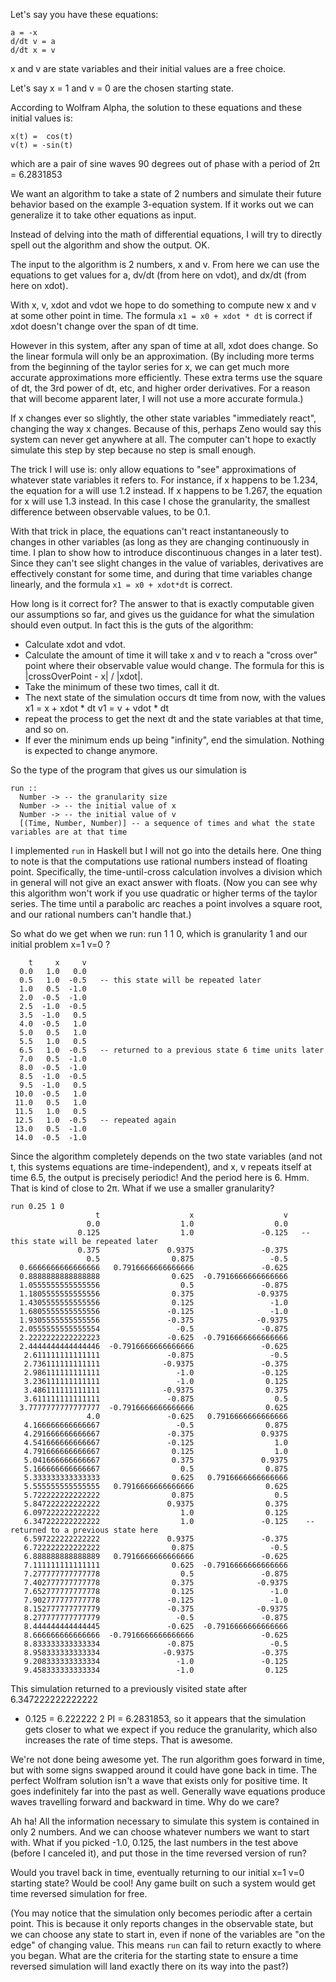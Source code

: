 Let's say you have these equations:

```
a = -x
d/dt v = a
d/dt x = v
```

x and v are state variables and their initial values are a free choice.

Let's say x = 1 and v = 0 are the chosen starting state.

According to Wolfram Alpha, the solution to these equations and these initial
values is:
```
x(t) =  cos(t)
v(t) = -sin(t)
```
  which are a pair of sine waves 90 degrees out of phase with a period of 2π = 6.2831853
  
We want an algorithm to take a state of 2 numbers and simulate their future
behavior based on the example 3-equation system. If it works out we can
generalize it to take other equations as input.

Instead of delving into the math of differential equations, I will try to
directly spell out the algorithm and show the output. OK.

The input to the algorithm is 2 numbers, x and v. From here we can use the
equations to get values for a, dv/dt (from here on vdot), and dx/dt (from here
on xdot).

With x, v, xdot and vdot we hope to do something to compute new x and v at some
other point in time. The formula `x1 = x0 + xdot * dt` is correct if xdot doesn't
change over the span of dt time.

However in this system, after any span of time at all, xdot does change. So the
linear formula will only be an approximation. (By including more terms from the
beginning of the taylor series for x, we can get much more accurate
approximations more efficiently. These extra terms use the square of dt, the
3rd power of dt, etc, and higher order derivatives. For a reason that will
become apparent later, I will not use a more accurate formula.)

If x changes ever so slightly, the other state variables "immediately react",
changing the way x changes.  Because of this, perhaps Zeno would say this
system can never get anywhere at all. The computer can't hope to exactly
simulate this step by step because no step is small enough.

The trick I will use is: only allow equations to "see" approximations of
whatever state variables it refers to. For instance, if x happens to be 1.234,
the equation for a will use 1.2 instead. If x happens to be 1.267, the equation
for x will use 1.3 instead. In this case I chose the granularity, the smallest
difference between observable values, to be 0.1.

With that trick in place, the equations can't react instantaneously to changes
in other variables (as long as they are changing continuously in time. I plan
to show how to introduce discontinuous changes in a later test). Since they
can't see slight changes in the value of variables, derivatives are effectively
constant for some time, and during that time variables change linearly, and the
formula `x1 = x0 + xdot*dt` is correct.

How long is it correct for? The answer to that is exactly computable given our
assumptions so far, and gives us the guidance for what the simulation should
even output. In fact this is the guts of the algorithm:

- Calculate xdot and vdot.
- Calculate the amount of time it will take x and v to reach a "cross over" point where their
  observable value would change. The formula for this is |crossOverPoint - x| / |xdot|.
- Take the minimum of these two times, call it dt.
- The next state of the simulation occurs dt time from now, with the values
  x1 = x + xdot * dt
  v1 = v + vdot * dt
- repeat the process to get the next dt and the state variables at that time, and so on.
- If ever the minimum ends up being "infinity", end the simulation. Nothing is
  expected to change anymore.

So the type of the program that gives us our simulation is
```
run ::
  Number -> -- the granularity size
  Number -> -- the initial value of x
  Number -> -- the initial value of v
  [(Time, Number, Number)] -- a sequence of times and what the state variables are at that time
```

I implemented `run` in Haskell but I will not go into the details here. One
thing to note is that the computations use rational numbers instead of floating
point. Specifically, the time-until-cross calculation involves a division which
in general will not give an exact answer with floats.  (Now you can see why
this algorithm won't work if you use quadratic or higher terms of the taylor
series. The time until a parabolic arc reaches a point involves a square root,
and our rational numbers can't handle that.)

So what do we get when we run: run 1 1 0, which is granularity 1 and our initial problem x=1 v=0 ?

```
    t     x     v
  0.0   1.0   0.0
  0.5   1.0  -0.5   -- this state will be repeated later
  1.0   0.5  -1.0
  2.0  -0.5  -1.0
  2.5  -1.0  -0.5
  3.5  -1.0   0.5
  4.0  -0.5   1.0
  5.0   0.5   1.0
  5.5   1.0   0.5
  6.5   1.0  -0.5   -- returned to a previous state 6 time units later
  7.0   0.5  -1.0
  8.0  -0.5  -1.0
  8.5  -1.0  -0.5
  9.5  -1.0   0.5
 10.0  -0.5   1.0
 11.0   0.5   1.0
 11.5   1.0   0.5
 12.5   1.0  -0.5   -- repeated again
 13.0   0.5  -1.0
 14.0  -0.5  -1.0
```

Since the algorithm completely depends on the two state variables (and not t,
this systems equations are time-independent), and x, v repeats itself at time
6.5, the output is precisely periodic! And the period here is 6. Hmm. That is
kind of close to 2π. What if we use a smaller granularity?

```
run 0.25 1 0
                   t                    x                    v
                 0.0                  1.0                  0.0
               0.125                  1.0               -0.125   -- this state will be repeated later
               0.375               0.9375               -0.375
                 0.5                0.875                 -0.5
  0.6666666666666666   0.7916666666666666               -0.625
  0.8888888888888888                0.625  -0.7916666666666666
  1.0555555555555556                  0.5               -0.875
  1.1805555555555556                0.375              -0.9375
  1.4305555555555556                0.125                 -1.0
  1.6805555555555556               -0.125                 -1.0
  1.9305555555555556               -0.375              -0.9375
  2.0555555555555554                 -0.5               -0.875
  2.2222222222222223               -0.625  -0.7916666666666666
  2.4444444444444446  -0.7916666666666666               -0.625
   2.611111111111111               -0.875                 -0.5
   2.736111111111111              -0.9375               -0.375
   2.986111111111111                 -1.0               -0.125
   3.236111111111111                 -1.0                0.125
   3.486111111111111              -0.9375                0.375
   3.611111111111111               -0.875                  0.5
  3.7777777777777777  -0.7916666666666666                0.625
                 4.0               -0.625   0.7916666666666666
   4.166666666666667                 -0.5                0.875
   4.291666666666667               -0.375               0.9375
   4.541666666666667               -0.125                  1.0
   4.791666666666667                0.125                  1.0
   5.041666666666667                0.375               0.9375
   5.166666666666667                  0.5                0.875
   5.333333333333333                0.625   0.7916666666666666
   5.555555555555555   0.7916666666666666                0.625
   5.722222222222222                0.875                  0.5
   5.847222222222222               0.9375                0.375
   6.097222222222222                  1.0                0.125
   6.347222222222222                  1.0               -0.125    -- returned to a previous state here
   6.597222222222222               0.9375               -0.375
   6.722222222222222                0.875                 -0.5
   6.888888888888889   0.7916666666666666               -0.625
   7.111111111111111                0.625  -0.7916666666666666
   7.277777777777778                  0.5               -0.875
   7.402777777777778                0.375              -0.9375
   7.652777777777778                0.125                 -1.0
   7.902777777777778               -0.125                 -1.0
   8.152777777777779               -0.375              -0.9375
   8.277777777777779                 -0.5               -0.875
   8.444444444444445               -0.625  -0.7916666666666666
   8.666666666666666  -0.7916666666666666               -0.625
   8.833333333333334               -0.875                 -0.5
   8.958333333333334              -0.9375               -0.375
   9.208333333333334                 -1.0               -0.125
   9.458333333333334                 -1.0                0.125
```

This simulation returned to a previously visited state after 6.347222222222222
- 0.125 = 6.222222 2 PI = 6.2831853, so it appears that the simulation gets
closer to what we expect if you reduce the granularity, which also increases
the rate of time steps. That is awesome.

We're not done being awesome yet. The run algorithm goes forward in time, but
with some signs swapped around it could have gone back in time. The perfect
Wolfram solution isn't a wave that exists only for positive time. It goes
indefinitely far into the past as well. Generally wave equations produce waves
travelling forward and backward in time. Why do we care?

Ah ha! All the information necessary to simulate this system is contained in
only 2 numbers.  And we can choose whatever numbers we want to start with. What
if you picked -1.0, 0.125, the last numbers in the test above (before I
canceled it), and put those in the time reversed version of run?

Would you travel back in time, eventually returning to our initial x=1 v=0
starting state?  Would be cool! Any game built on such a system would get time
reversed simulation for free.

(You may notice that the simulation only becomes periodic after a certain
point. This is because it only reports changes in the observable state, but we
can choose any state to start in, even if none of the variables are "on the
edge" of changing value. This means `run` can fail to return exactly to where
you began. What are the criteria for the starting state to ensure a time
reversed simulation will land exactly there on its way into the past?)
